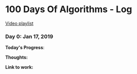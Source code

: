 # 100 Days Of Algorithms - Log

[Video playlist](https://www.youtube.com/user/UHMICSAlgorithms/videos?sort=da&flow=grid&view=0)

### Day 0: Jan 17, 2019 

**Today's Progress**: 

**Thoughts:**  

**Link to work:** 
